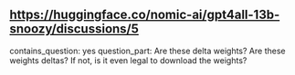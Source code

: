 ## https://huggingface.co/nomic-ai/gpt4all-13b-snoozy/discussions/5

contains_question: yes
question_part: Are these delta weights? Are these weights deltas? If not, is it even legal to download the weights?